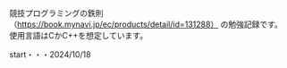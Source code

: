 競技プログラミングの鉄則
（https://book.mynavi.jp/ec/products/detail/id=131288）
の勉強記録です。
使用言語はCかC++を想定しています。

start・・・2024/10/18
